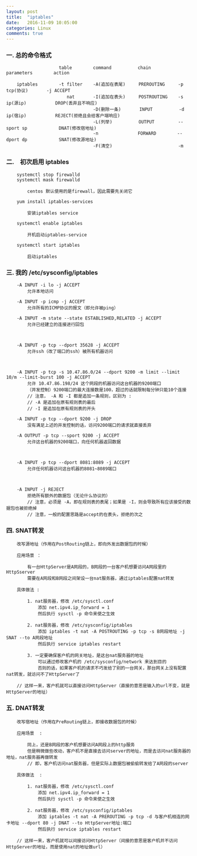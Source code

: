 ```yaml
---
layout: post
title:  "iptables"
date:   2016-11-09 10:05:00
categories: Linux
comments: true
---
```



### 一. 总的命令格式 ###

                        table        command          chain          parameters        action  
    
        iptables        -t filter    -A(追加在表尾)     PREROUTING     -p tcp(协议)       -j ACCEPT  
                           nat       -I(追加在表头)     POSTROUTING    -s ip(源ip)           DROP(丢弃且不响应)  
                                     -D(删除一条)       INPUT          -d ip(宿ip)           REJECT(拒绝且会给客户端响应)  
                                     -L(列举)          OUTPUT         --sport sp            DNAT(修改宿地址)  
                                     -n               FORWARD        --dport dp            SNAT(修改源地址)  
                                     -F(清空)                         -m  
    

### 二.　初次启用 iptables ###

        systemctl stop firewalld  
        systemctl mask firewalld  
        
            centos 默认使用的是firewall，因此需要先关闭它  
        
        yum install iptables-services  
        
            安装iptables service  
        
        systemctl enable iptables  
        
            开机启动iptables-service  
        
        systemctl start iptables  
        
            启动iptables  


### 三. 我的 /etc/sysconfig/iptables ###

        -A INPUT -i lo -j ACCEPT  
            允许本地访问  

        -A INPUT -p icmp -j ACCEPT  
            允许所有的ICMP协议的报文（即允许被ping）  
    
        -A INPUT -m state --state ESTABLISHED,RELATED -j ACCEPT  
            允许已经建立的连接进行回包  
    
    
        
        -A INPUT -p tcp --dport 35628 -j ACCEPT  
            允许ssh（改了端口的ssh）被所有机器访问  
            
            
    
        -A INPUT -p tcp -s 10.47.86.0/24 --dport 9200 -m limit --limit 10/m --limit-burst 100 -j ACCEPT   
            允许 10.47.86.198/24 这个网段的机器访问这台机器的9200端口  
            （并发控制）9200端口的最大连接数是100，超过的话就限制每分钟只能10个连接  
            // 注意， -A 和 -I 都是追加一条规则，区别为 :  
            // -A 是追加在原有规则表的最后  
            // -I 是追加在原有规则表的开头  
        
        -A INPUT -p tcp --dport 9200 -j DROP  
            没有满足上述的并发控制的话，访问9200端口的请求就直接丢弃  
        
        -A OUTPUT -p tcp --sport 9200 -j ACCEPT  
            允许这台机器的9200端口，向任何机器返回数据  
            
            

        -A INPUT -p tcp --dport 8081:8089 -j ACCEPT  
            允许任何机器访问这台机器的8081~8089端口  
            
    
    
        -A INPUT -j REJECT  
            拒绝所有额外的数据包（无论什么协议的）  
            // 注意，必须是 -A，即在规则表的表尾；如果是 -I，则会导致所有应该接受的数据包也被拒绝掉  
            // 注意，一般的配置思路是accept的在表头，拒绝的次之  


### 四. SNAT转发 ###

        改写源地址（作用在PostRouting链上，即向外发出数据包的时候）  
         
        应用场景 ：  
         
            有一台HttpServer是A网段的，B网段的一台客户机想要访问A网段里的HttpSserver  
            需要在A网段和B网段之间架设一台nat服务器，通过iptables配置nat转发  
         
        具体做法 :  
         
            1. nat服务器，修改 /etc/sysctl.conf  
                添加 net.ipv4.ip_forward = 1  
                然后执行 sysctl -p 命令来使之生效  
                
            2. nat服务器，修改 /etc/sysconfig/iptables  
                添加 iptables -t nat -A POSTROUTING -p tcp -s B网段地址 -j SNAT --to A网段地址  
                然后执行 service iptables restart  
                
            3. 一定要确保客户机的网关地址，是这台nat服务器的地址  
                可以通过修改客户机的 /etc/sysconfig/network 来达到目的  
                否则的话，如果客户机的请求不巧发给了别的一台网关，那台网关上没有配置nat转发，就访问不了HttpServer了  
        
        // 这样一来，客户机就可以直接访问HttpServer（直接的意思是输入的url不变，就是HttpServer的地址）  


### 五. DNAT转发 ###

        改写宿地址（作用在PreRouting链上，即接收数据包的时候）  
        
        应用场景  :  
        
            同上，还是B网段的客户机想要访问A网段上的http服务  
            但是稍微做些改动，客户机不是直接去访问server的地址，而是去访问nat服务器的地址，nat服务器再做转发  
            // 即，客户机访问nat服务器，但是实际上数据包被偷偷转发给了A网段的server  
        
        具体做法  :  
        
            1. nat服务器，修改 /etc/sysctl.conf  
                添加 net.ipv4.ip_forward = 1  
                然后执行 sysctl -p 命令来使之生效  
                
            2. nat服务器，修改 /etc/sysconfig/iptables  
                添加 iptables -t nat -A PREROUTING -p tcp -d 与客户机相连的网卡地址 --dport 80 -j DNAT --to HttpServer地址:端口  
                然后执行 service iptables restart  
        
        // 这样一来，客户机就可以间接访问HttpServer（间接的意思是客户机并不访问HttpServer的地址，而是使用nat的地址做url）  
